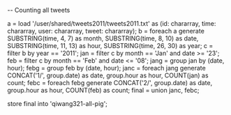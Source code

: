 -- Counting all tweets

a = load '/user/shared/tweets2011/tweets2011.txt' as (id: chararray, time: chararray, user: chararray, tweet: chararray);
b = foreach a generate SUBSTRING(time, 4, 7) as month, SUBSTRING(time, 8, 10) as date, SUBSTRING(time, 11, 13) as hour, SUBSTRING(time, 26, 30) as year;
c = filter b by year == '2011';
jan = filter c by month == 'Jan' and date >= '23';
feb = filter c by month == 'Feb' and date <= '08';
jang = group jan by (date, hour);
febg = group feb by (date, hour);
janc = foreach jang generate CONCAT('1/', group.date) as date, group.hour as hour, COUNT(jan) as count;
febc = foreach febg generate CONCAT('2/', group.date) as date, group.hour as hour, COUNT(feb) as count;
final = union janc, febc;

store final into 'qiwang321-all-pig';




